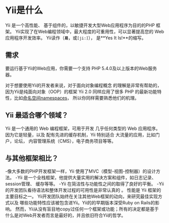 Yii是什么
===========

Yii 是一个高性能、 基于组件的，以敏捷开发大型Web应用程序为目的的PHP 框架。
Yii实现了在Web编程领域中，最大程度的可重用性，可以显著提高您的 Web 应用程序开发效率。
Yii读作（**`易`**，或`[ji:]`），
是**Yes It Is!**的缩写。


需求
------------

要运行基于Yii的Web应用，你需要一个支持
PHP 5.4.0及以上版本的Web服务器。

对于想要使用Yii的开发者来说，对于面向对象编程概念
的理解是非常有帮助的，因为Yii是纯面向对象（OOP）的框架
Yii 2.0 同样应用了很多 PHP 的最新功能特性，比如[命名空间namespaces](http://www.php.net/manual/zh/language.namespaces.php)，
所以你同样需要熟悉他们的机理。


Yii 最适合哪个领域？
---------------------

Yii 是一个通用的 Web 编程框架，可用于开发
几乎任何类型的 Web 应用程序。因为它是轻量，以及
配有先进的缓存机制，Yii 特别适合
大流量的应用，比如门户，论坛，
内容管理系统（CMS），电子商务项目等等。


与其他框架相比？
-------------------------------------------

-像大多数的PHP开发框架一样，Yii 使用了MVC（模型-视图-控制器）的设计方法。
-Yii 是一个全栈框架，他提供大量实用的解决方案和组件，如日志记录、 session管理、 缓存等等。
-Yii 在简洁性与功能性之间的取得了良好的平衡。
-Yii 的开发团队看待语法和整体开发过程的可用性是非常认真的 。
性能是 Yii 框架的主要目标之一。
Yii开发团队始终在关注其他Web框架的动向，来研究最佳实现方式以及
  哪些功能特性应该被包含进Yii。Yii的的早期版本深受Ruby on Rails的影响。
  然而，Yii从没有盲目地copy过任何一个框架或功能；所有的决定都是基于
  什么是对Web开发者而言是最好的，并且依旧符合Yii的哲学。